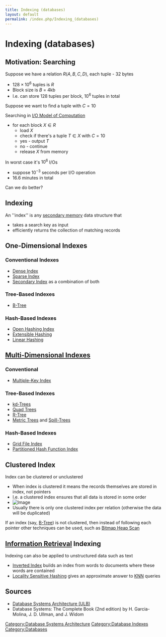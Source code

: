 ```yaml
---
title: Indexing (databases)
layout: default
permalink: /index.php/Indexing_(databases)
---
```


# Indexing (databases)

## Motivation: Searching
Suppose we have a relation $R(A, B, C, D)$, each tuple - 32 bytes
- $128 \times 10^6$ tuples is $R$
- Block size is $B$ = 4kb
- I.e. can store 128 tuples per block, $10^6$ tuples in total

Suppose we want to find a tuple with $C = 10$


Searching in [I/O Model of Computation](I_O_Model_of_Computation)
- for each block $X \in R$
  - load $X$
  - check if there's a tuple $T \in X$ with $C = 10$
  - yes - output $T$
  - no - continue
  - release $X$ from memory

In worst case it's $10^6$ I/Os 
- suppose $10^{-3}$ seconds per I/O operation
- 16.6 minutes in total

Can we do better? 


## Indexing
An ''index'' is any [secondary memory](Secondary_Storage) data structure that
- takes a search key as input
- efficiently returns the collection of matching records


## One-Dimensional Indexes
### Conventional Indexes
- [Dense Index](Dense_Index)
- [Sparse Index](Sparse_Index)
- [Secondary Index](Secondary_Index) as a combination of both

### Tree-Based Indexes
- [B-Tree](B-Tree)

### Hash-Based Indexes
- [Open Hashing Index](Open_Hashing_Index)
- [Extensible Hashing](Extensible_Hashing)
- [Linear Hashing](Linear_Hashing)


## [Multi-Dimensional Indexes](Multi-Dimensional_Indexes)
### Conventional
- [Multiple-Key Index](Multiple-Key_Index)

### Tree-Based Indexes
- [kd-Trees](kd-Trees)
- [Quad Trees](Quad_Trees)
- [R-Tree](R-Tree)
- [Metric Trees](Metric_Trees) and [Spill-Trees](Spill-Trees) 

### Hash-Based Indexes
- [Grid File Index](Grid_File_Index)
- [Partitioned Hash Function Index](Partitioned_Hash_Function_Index)



## Clustered Index
Index can be clustered or unclustered
- When index is clustered it means the records themselves are stored in index, not pointers
- I.e. a clustered index ensures that all data is stored in some order 
- <img src="https://raw.github.com/alexeygrigorev/wiki-figures/master/ulb/dbsa/ind/hash-ways-to-store.png" alt="Image">
- Usually there is only one clustered index per relation (otherwise the data will be duplicated)

If an index (say, [B-Tree](B-Tree)) is not clustered, then instead of following each pointer other techniques can be used, such as [Bitmap Heap Scan](Bitmap_Heap_Scan)


## [Information Retrieval](Information_Retrieval) Indexing
Indexing can also be applied to unstructured data such as text
- [Inverted Index](Inverted_Index) builds an index from words to documents where these words are contained
- [Locality Sensitive Hashing](Locality_Sensitive_Hashing) gives an approximate answer to [KNN](KNN) queries



## Sources
- [Database Systems Architecture (ULB)](Database_Systems_Architecture_(ULB))
- Database Systems: The Complete Book (2nd edition) by H. Garcia-Molina, J. D. Ullman, and J. Widom

[Category:Database Systems Architecture](Category_Database_Systems_Architecture)
[Category:Database Indexes](Category_Database_Indexes)
[Category:Databases](Category_Databases)